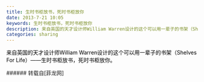 ```yaml
---
title: 生时书柜放书，死时书柜放你
date: 2013-7-21 10:05
keywords: 生时书柜放书，死时书柜放你
description: 来自英国的天才设计师William Warren设计的这个可以用一辈子的书架（Shelves For Life）——生时书柜放书，死时书柜放你。
categories: sharing
---
```

<td class="t_f" id="postmessage_24926">

<font color="#000"><font face="tahoma, helvetica, arial,">来自英国的天才设计师William Warren设计的这个可以用一辈子的书架（Shelves For Life）——生时书柜放书，死时书柜放你。</font></font><br/>
</td>
###### 转载自[菲龙网]